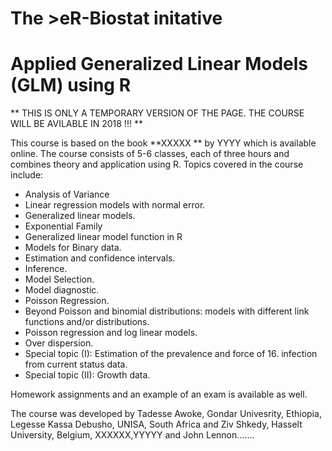# The >eR-Biostat initative
# Applied Generalized Linear Models (GLM) using R 

** THIS IS ONLY A TEMPORARY VERSION OF THE PAGE. THE COURSE WILL BE AVILABLE IN 2018 !!! **

This course is based on the book **XXXXX **  by YYYY which is available online. The course consists of 5-6 classes, each of three hours and combines theory and application using R. Topics covered in the course include:

*   Analysis of Variance
*   Linear regression models with normal error.
*   Generalized linear models.
*   Exponential Family
*   Generalized linear model function in R
*   Models for Binary data.
*   Estimation and confidence intervals.
*   Inference.
*   Model Selection.
*   Model diagnostic.
*   Poisson Regression.
*   Beyond Poisson and binomial distributions: models with different link functions and/or distributions.
*   Poisson regression and log linear models.
*   Over dispersion.
*   Special topic (I): Estimation of the prevalence and force of 16.  infection from current status data.
*   Special topic (II): Growth data.

Homework assignments and an example of an exam is available as well.

The course was developed by Tadesse Awoke, Gondar Univesrity, Ethiopia, Legesse Kassa Debusho, UNISA, South
Africa and Ziv Shkedy, Hasselt University, Belgium, XXXXXX,YYYYY and John Lennon.......

